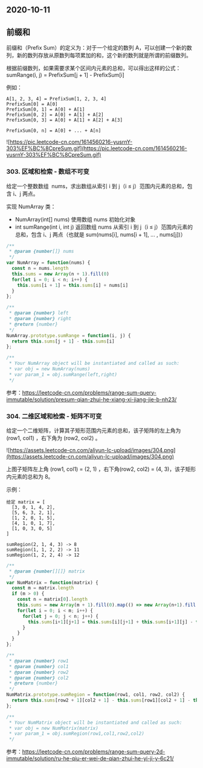 ## 2020-10-11

## 前缀和

前缀和（Prefix Sum）的定义为：对于一个给定的数列 A，可以创建一个新的数列，新的数列存放从原数列每项累加的和，这个新的数列就是所谓的前缀数列。

根据前缀数列，如果需要求某个区间内元素的总和，可以得出这样的公式：sumRange(i, j) = PrefixSum[j + 1] - PrefixSum[i]

例如：

```
A[1, 2, 3, 4] = PrefixSum[1, 2, 3, 4]
PrefixSum[0] = A[0]
PrefixSum[0, 1] = A[0] + A[1]
PrefixSum[0, 2] = A[0] + A[1] + A[2]
PrefixSum[0, 3] = A[0] + A[1] + A[2] + A[3]

PrefixSum[0, n] = A[0] + ... + A[n]
```

![https://pic.leetcode-cn.com/1614560216-yusrnY-303%EF%BC%8CpreSum.gif](https://pic.leetcode-cn.com/1614560216-yusrnY-303%EF%BC%8CpreSum.gif)


### 303. 区域和检索 - 数组不可变

给定一个整数数组  nums，求出数组从索引 i 到 j（i ≤ j）范围内元素的总和，包含 i、j 两点。

实现 NumArray 类：

- NumArray(int[] nums) 使用数组 nums 初始化对象
- int sumRange(int i, int j) 返回数组 nums 从索引 i 到 j（i ≤ j）范围内元素的总和，包含 i、j 两点（也就是 sum(nums[i], nums[i + 1], ... , nums[j])）



```js
/**
 * @param {number[]} nums
 */
var NumArray = function(nums) {
  const n = nums.length
  this.sums = new Array(n + 1).fill(0)
  for(let i = 0; i < n; i++) {
    this.sums[i + 1] = this.sums[i] + nums[i]
  }
};

/** 
 * @param {number} left 
 * @param {number} right
 * @return {number}
 */
NumArray.prototype.sumRange = function(i, j) {
  return this.sums[j + 1] - this.sums[i]
};

/**
 * Your NumArray object will be instantiated and called as such:
 * var obj = new NumArray(nums)
 * var param_1 = obj.sumRange(left,right)
 */
```

参考：https://leetcode-cn.com/problems/range-sum-query-immutable/solution/presum-qian-zhui-he-xiang-xi-jiang-jie-b-nh23/


### 304. 二维区域和检索 - 矩阵不可变

给定一个二维矩阵，计算其子矩形范围内元素的总和，该子矩阵的左上角为 (row1, col1) ，右下角为 (row2, col2) 。

![https://assets.leetcode-cn.com/aliyun-lc-upload/images/304.png](https://assets.leetcode-cn.com/aliyun-lc-upload/images/304.png)


上图子矩阵左上角 (row1, col1) = (2, 1) ，右下角(row2, col2) = (4, 3)，该子矩形内元素的总和为 8。

示例：
```
给定 matrix = [
  [3, 0, 1, 4, 2],
  [5, 6, 3, 2, 1],
  [1, 2, 0, 1, 5],
  [4, 1, 0, 1, 7],
  [1, 0, 3, 0, 5]
]

sumRegion(2, 1, 4, 3) -> 8
sumRegion(1, 1, 2, 2) -> 11
sumRegion(1, 2, 2, 4) -> 12
```

```js
/**
 * @param {number[][]} matrix
 */
var NumMatrix = function(matrix) {
  const m = matrix.length
  if (m > 0) {
    const n = matrix[0].length
    this.sums = new Array(m + 1).fill(0).map(() => new Array(n+1).fill(0))
    for(let i = 0; i < m; i++) {
      for(let j = 0; j < n; j++) {
        this.sums[i+1][j+1] = this.sums[i][j+1] + this.sums[i+1][j] - this.sums[i][j] + matrix[i][j]
      }
    }
  }
};

/** 
 * @param {number} row1 
 * @param {number} col1 
 * @param {number} row2 
 * @param {number} col2
 * @return {number}
 */
NumMatrix.prototype.sumRegion = function(row1, col1, row2, col2) {
  return this.sums[row2 + 1][col2 + 1] - this.sums[row1][col2 + 1] - this.sums[row2 + 1][col1] + this.sums[row1][col1];
};

/**
 * Your NumMatrix object will be instantiated and called as such:
 * var obj = new NumMatrix(matrix)
 * var param_1 = obj.sumRegion(row1,col1,row2,col2)
 */
```

参考：https://leetcode-cn.com/problems/range-sum-query-2d-immutable/solution/ru-he-qiu-er-wei-de-qian-zhui-he-yi-ji-y-6c21/